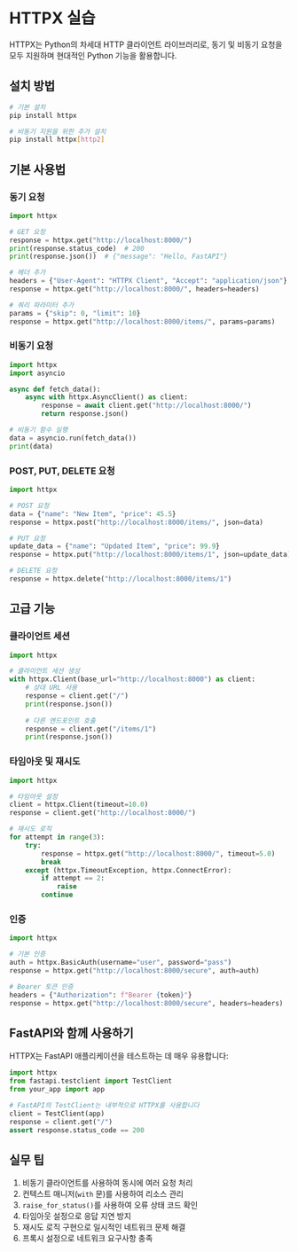 # HTTPX 실습

HTTPX는 Python의 차세대 HTTP 클라이언트 라이브러리로, 동기 및 비동기 요청을 모두 지원하며 현대적인 Python 기능을 활용합니다.

## 설치 방법

```bash
# 기본 설치
pip install httpx

# 비동기 지원을 위한 추가 설치
pip install httpx[http2]
```

## 기본 사용법

### 동기 요청

```python
import httpx

# GET 요청
response = httpx.get("http://localhost:8000/")
print(response.status_code)  # 200
print(response.json())  # {"message": "Hello, FastAPI"}

# 헤더 추가
headers = {"User-Agent": "HTTPX Client", "Accept": "application/json"}
response = httpx.get("http://localhost:8000/", headers=headers)

# 쿼리 파라미터 추가
params = {"skip": 0, "limit": 10}
response = httpx.get("http://localhost:8000/items/", params=params)
```

### 비동기 요청

```python
import httpx
import asyncio

async def fetch_data():
    async with httpx.AsyncClient() as client:
        response = await client.get("http://localhost:8000/")
        return response.json()

# 비동기 함수 실행
data = asyncio.run(fetch_data())
print(data)
```

### POST, PUT, DELETE 요청

```python
import httpx

# POST 요청
data = {"name": "New Item", "price": 45.5}
response = httpx.post("http://localhost:8000/items/", json=data)

# PUT 요청
update_data = {"name": "Updated Item", "price": 99.9}
response = httpx.put("http://localhost:8000/items/1", json=update_data)

# DELETE 요청
response = httpx.delete("http://localhost:8000/items/1")
```

## 고급 기능

### 클라이언트 세션

```python
import httpx

# 클라이언트 세션 생성
with httpx.Client(base_url="http://localhost:8000") as client:
    # 상대 URL 사용
    response = client.get("/")
    print(response.json())
    
    # 다른 엔드포인트 호출
    response = client.get("/items/1")
    print(response.json())
```

### 타임아웃 및 재시도

```python
import httpx

# 타임아웃 설정
client = httpx.Client(timeout=10.0)
response = client.get("http://localhost:8000/")

# 재시도 로직
for attempt in range(3):
    try:
        response = httpx.get("http://localhost:8000/", timeout=5.0)
        break
    except (httpx.TimeoutException, httpx.ConnectError):
        if attempt == 2:
            raise
        continue
```

### 인증

```python
import httpx

# 기본 인증
auth = httpx.BasicAuth(username="user", password="pass")
response = httpx.get("http://localhost:8000/secure", auth=auth)

# Bearer 토큰 인증
headers = {"Authorization": f"Bearer {token}"}
response = httpx.get("http://localhost:8000/secure", headers=headers)
```

## FastAPI와 함께 사용하기

HTTPX는 FastAPI 애플리케이션을 테스트하는 데 매우 유용합니다:

```python
import httpx
from fastapi.testclient import TestClient
from your_app import app

# FastAPI의 TestClient는 내부적으로 HTTPX를 사용합니다
client = TestClient(app)
response = client.get("/")
assert response.status_code == 200
```

## 실무 팁

1. 비동기 클라이언트를 사용하여 동시에 여러 요청 처리
2. 컨텍스트 매니저(`with` 문)를 사용하여 리소스 관리
3. `raise_for_status()`를 사용하여 오류 상태 코드 확인
4. 타임아웃 설정으로 응답 지연 방지
5. 재시도 로직 구현으로 일시적인 네트워크 문제 해결
6. 프록시 설정으로 네트워크 요구사항 충족
